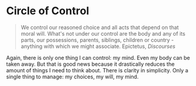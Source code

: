 # Circle of Control

> We control our reasoned choice and all acts that depend on that moral will. What's not under our control are the body and any of its parts, our possessions, parents, siblings, children or country - anything with which we might associate. Epictetus, _Discourses_



Again, there is only one thing I can control: my mind. Even my body can be taken away.
But that is good news because it drastically reduces the amount of things I need to think about. There is clarity in simplicity.
Only a single thing to manage: my choices, my will, my mind.